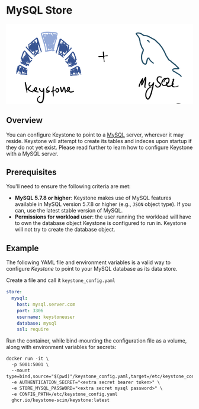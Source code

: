 # MySQL Store

![Keystone MySQL](./assets/img/keystone_mysql.png)

## Overview

You can configure Keystone to point to a [MySQL](https://dev.mysql.com/) server,
wherever it may reside. Keystone will attempt to create its tables and indeces upon startup
if they do not yet exist.  Please read further to learn how to configure Keystone
with a MySQL server.

## Prerequisites

You'll need to ensure the following criteria are met:

* **MySQL 5.7.8 or higher**: Keystone makes use of MySQL features available
  in MySQL version 5.7.8 or higher (e.g., `JSON` object type).  If you can, use the latest stable
  version of MySQL.
* **Permissions for workload user**: the user running the workload will have to own the database object Keystone is configured to
  run in.  Keystone will not try to create the database object.

## Example

The following YAML file and environment variables is a valid way to configure *Keystone* to point to
your MySQL database as its data store.

Create a file and call it `keystone_config.yaml`

```yaml
store:
  mysql:
    host: mysql.server.com
    port: 3306
    username: keystoneuser
    database: mysql
    ssl: require
```

Run the container, while bind-mounting the configuration file as a volume, along with
environment variables for secrets:

```shell
docker run -it \
  -p 5001:5001 \
  --mount type=bind,source="$(pwd)"/keystone_config.yaml,target=/etc/keystone_config.yaml
  -e AUTHENTICATION_SECRET="<extra secret bearer token>" \
  -e STORE_MYSQL_PASSWORD="<extra secret mysql password>" \
  -e CONFIG_PATH=/etc/keystone_config.yaml
  ghcr.io/keystone-scim/keystone:latest
```
